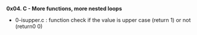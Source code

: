 **0x04. C - More functions, more nested loops**

* 0-isupper.c : function check if the value is upper case (return 1) or not (return0 0)
